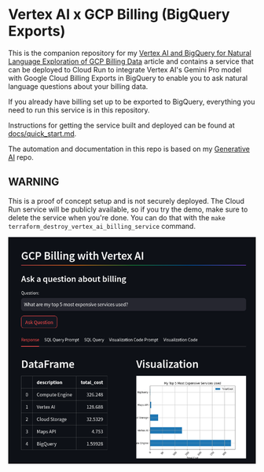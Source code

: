 # Vertex AI x GCP Billing (BigQuery Exports)

This is the companion repository for my [Vertex AI and BigQuery for Natural Language Exploration of GCP Billing Data](https://medium.com/teamsnap-engineering/vertex-ai-and-bigquery-for-natural-language-exploration-of-gcp-billing-data-7f96b13c7a7e) article and contains a service that can be deployed to Cloud Run to integrate Vertex AI's Gemini Pro model with Google Cloud Billing Exports in BigQuery to enable you to ask natural language questions about your billing data.

If you already have billing set up to be exported to BigQuery, everything you need to run this service is in this repository.

Instructions for getting the service built and deployed can be found at [docs/quick_start.md](docs/quick_start.md).

The automation and documentation in this repo is based on my [Generative AI](https://github.com/stevenaldinger/generative-ai) repo.

## WARNING

This is a proof of concept setup and is not securely deployed. The Cloud Run service will be publicly available, so if you try the demo, make sure to delete the service when you're done. You can do that with the `make terraform_destroy_vertex_ai_billing_service` command.

![Vertex AI Billing Demo](docs/images/01_vertex-ai-billing-demo.png)
